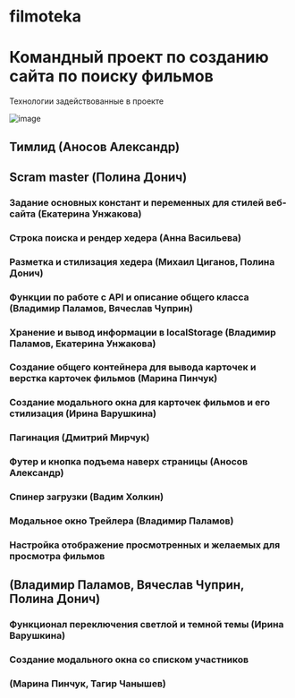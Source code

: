 # filmoteka
# Командный проект по созданию сайта по поиску фильмов

Технологии задействованные в проекте

![image](https://user-images.githubusercontent.com/61520153/136587216-a1a4025d-b3d1-46fe-ab31-a3fda8eb092d.png)

## Тимлид (Аносов Александр)

## Scram master (Полина Донич)


### Задание основных констант и переменных для стилей веб-сайта (Екатерина Унжакова)

### Строка поиска и рендер хедера (Анна Васильева)

### Разметка и стилизация хедера (Михаил Циганов, Полина Донич)

### Функции по работе с API и описание общего класса (Владимир Паламов, Вячеслав Чуприн)

### Хранение и вывод информации в localStorage (Владимир Паламов, Екатерина Унжакова)

### Создание общего контейнера для вывода карточек и верстка карточек фильмов (Марина Пинчук)

### Создание модального окна для карточек фильмов и его стилизация (Ирина Варушкина)

### Пагинация (Дмитрий Мирчук)

### Футер и кнопка подъема наверх страницы     (Аносов Александр)

### Спинер загрузки (Вадим Холкин)

### Модальное окно Трейлера (Владимир Паламов)

### Настройка отображение просмотренных и желаемых для просмотра фильмов 
## (Владимир Паламов, Вячеслав Чуприн, Полина Донич)

### Функционал переключения светлой и темной темы (Ирина Варушкина)

### Создание модального окна со списком участников
### (Марина Пинчук, Тагир Чанышев)
